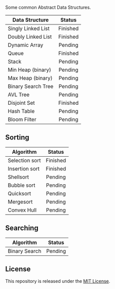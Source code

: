 Some common Abstract Data Structures.

| Data Structure         | Status        |
| ---------------------- |:-------------:|
| Singly Linked List     | Finished      |
| Doubly Linked List     | Finished      |
| Dynamic Array          | Pending       |
| Queue                  | Finished      |
| Stack                  | Pending       |
| Min Heap (binary)      | Pending       |
| Max Heap (binary)      | Pending       |
| Binary Search Tree     | Pending       |
| AVL Tree               | Pending       |
| Disjoint Set           | Finished      |
| Hash Table             | Pending       |
| Bloom Filter           | Pending       |

## Sorting

| Algorithm              | Status        |
| ---------------------- |:-------------:|
| Selection sort         | Finished      |
| Insertion sort         | Finished      |
| Shellsort              | Pending       |
| Bubble sort            | Pending       |
| Quicksort              | Pending       |
| Mergesort              | Pending       |
| Convex Hull            | Pending       |

## Searching

| Algorithm              | Status        |
| ---------------------- |:-------------:|
| Binary Search          | Pending       |

## License
This repository is released under the [MIT License].

[MIT License]: http://opensource.org/licenses/MIT
